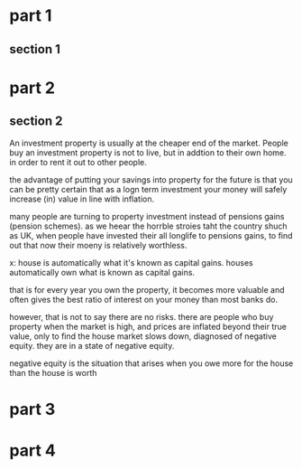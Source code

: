 # part 1
## section 1
 
# part 2 



## section 2
An investment property is usually at the cheaper end of the market.
People buy an investment property is not to live, but in addtion to their own home. in order to rent it out to other people.

the advantage of putting your savings into property for the future is that you can be pretty certain that as a logn term investment your money will safely increase (in) value in line with inflation.

many people are turning to property investment instead of pensions gains (pension schemes). 
as we heear the horrble stroies taht the country shuch as UK, when people have invested their all longlife to pensions gains, to find out that now their moeny is relatively worthless.

x: house is automatically what it's known as capital gains.
houses automatically own what is known as capital gains.

 that is for every year you own the property, 
it becomes more valuable and often gives the best ratio of interest on your money than most banks do.

however, that is not to say there are no risks. 
there are people who buy property when the market is high, 
and prices are inflated beyond their true value, 
only to find the  house market slows down, diagnosed of negative equity.
they are in a state of negative equity.


negative equity is the situation that arises when you owe more for the house than the house is worth

# part 3

# part 4
